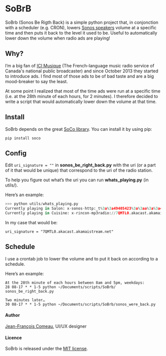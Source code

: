 # SoBrB

SoBrb (Sonos Be Rigth Back) is a simple python project that, in conjonction with a scheduler (e.g. CRON), lowers [Sonos speakers](http://www.sonos.com/system/) volume at a specific time and then puts it back to the level it used to be. Useful to automatically lower down the volume when radio ads are playing!

## Why?

I’m a big fan of [ICI Musique](http://icimusique.ca) (The French-language music radio service of Canada's national public broadcaster) and since October 2013 they started to introduce ads. I find most of those ads to be of bad taste and are a big mood-breaker to say the least.

At some point I realized that most of the time ads were run at a specific time (i.e. at the 28th minute of each hours, for 2 minutes). I therefore decided to write a script that would automatically lower down the volume at that time.

## Install

SoBrb depends on the great [SoCo library](https://github.com/SoCo/SoCo/). You can install it by using pip:

``pip install soco``

## Config

Edit ``uri_signature = ""`` in **sonos_be_right_back.py** with the uri (or a part of it that would be unique) that correspond to the uri of the radio station.

To help you figure out what’s the uri you can run  **whats_playing.py** (in utils/).

Here’s an example:
```python
>>> python utils/whats_playing.py
Currently playing in Salon: x-sonos-http:_t%3a%3a49405423%3a%3aa%3a%3a4539012.mp3?sid=11&flags=32
Currently playing in Cuisine: x-rincon-mp3radio://7QMTL0.akacast.akamaistream.net/7/445/177407/v1/rc.akacast.akamaistream.net/7QMTL0
```

In my case that would be:

``uri_signature = "7QMTL0.akacast.akamaistream.net"``

## Schedule

I use a crontab job to lower the volume and to put it back on according to a schedule.

Here’s an example:
````
At the 28th minute of each hours between 8am and 5pm, weekdays:
28 08-17 * * 1-5 python ~/Documents/scripts/SoBrb/
sonos_be_right_back.py

Two minutes later…
30 08-17 * * 1-5 python ~/Documents/scripts/SoBrb/sonos_were_back.py
````

#### Author

[Jean-François Comeau](http://twitter.com/jfcomeau), UI/UX designer

#### Licence

SoBrb is released under the [MIT license](http://www.opensource.org/licenses/mit-license.php).
